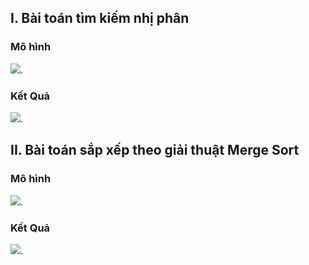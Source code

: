 ## I. Bài toán tìm kiếm nhị phân
### Mô hình
<img src="https://img.upanh.tv/2024/07/22/MoHinh.png">.
### Kết Quả
<img src="https://img.upanh.tv/2024/07/17/TKNP_KQ.png">.

## II. Bài toán sắp xếp theo giải thuật Merge Sort
### Mô hình
<img src="https://img.upanh.tv/2024/07/23/Thiet-ke-chua-co-tenf46ae97406ddb2d4.png">.
### Kết Quả
<img src="https://img.upanh.tv/2024/07/22/MergeSort_KQ.png">.
